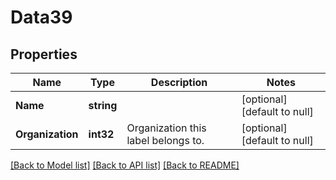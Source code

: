 # Data39

## Properties
Name | Type | Description | Notes
------------ | ------------- | ------------- | -------------
**Name** | **string** |  | [optional] [default to null]
**Organization** | **int32** | Organization this label belongs to. | [optional] [default to null]

[[Back to Model list]](../README.md#documentation-for-models) [[Back to API list]](../README.md#documentation-for-api-endpoints) [[Back to README]](../README.md)


